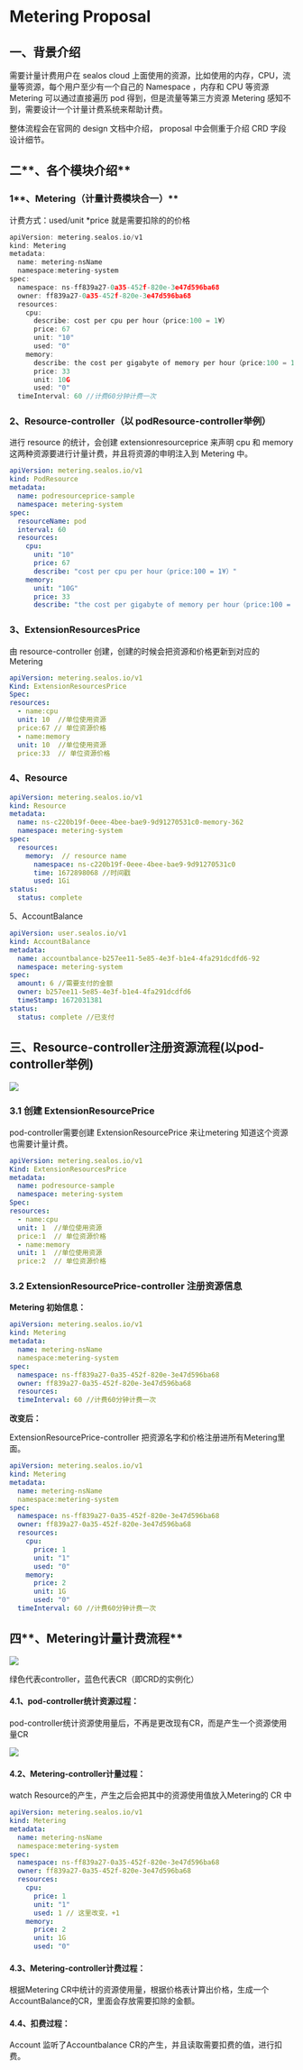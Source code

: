 # Metering Proposal

## 一、背景介绍

需要计量计费用户在 sealos cloud 上面使用的资源，比如使用的内存，CPU，流量等资源，每个用户至少有一个自己的 Namespace ，内存和 CPU 等资源 Metering 可以通过直接遍历 pod 得到，但是流量等第三方资源 Metering 感知不到，需要设计一个计量计费系统来帮助计费。

整体流程会在官网的 design 文档中介绍， proposal 中会侧重于介绍 CRD 字段设计细节。

## 二**、各个模块介绍**

### 1**、Metering（计量计费模块合一）**

计费方式：used/unit *price 就是需要扣除的的价格

```go
apiVersion: metering.sealos.io/v1
kind: Metering
metadata:
  name: metering-nsName
  namespace:metering-system
spec:
  namespace: ns-ff839a27-0a35-452f-820e-3e47d596ba68
  owner: ff839a27-0a35-452f-820e-3e47d596ba68
  resources:
    cpu:
      describe: cost per cpu per hour（price:100 = 1¥）
      price: 67
      unit: "10"
      used: "0"
    memory:
      describe: the cost per gigabyte of memory per hour（price:100 = 1¥）
      price: 33
      unit: 10G
      used: "0"
  timeInterval: 60 //计费60分钟计费一次
```

### 2、Resource-controller（以 podResource-controller举例）

进行 resource 的统计，会创建 extensionresourceprice 来声明 cpu 和 memory 这两种资源要进行计量计费，并且将资源的申明注入到 Metering 中。

```yaml
apiVersion: metering.sealos.io/v1
kind: PodResource
metadata:
  name: podresourceprice-sample
  namespace: metering-system
spec:
  resourceName: pod
  interval: 60
  resources:
    cpu:
      unit: "10"
      price: 67
      describe: "cost per cpu per hour（price:100 = 1¥）"
    memory:
      unit: "10G"
      price: 33
      describe: "the cost per gigabyte of memory per hour（price:100 = 1¥）"
```

### 3、**ExtensionResourcesPrice**

由 resource-controller 创建，创建的时候会把资源和价格更新到对应的 Metering

```yaml
apiVersion: metering.sealos.io/v1
Kind: ExtensionResourcesPrice
Spec:
resources: 
  - name:cpu
  unit: 10  //单位使用资源
  price:67 // 单位资源价格
  - name:memory
  unit: 10  //单位使用资源
  price:33  // 单位资源价格
```

### 4、Resource

```yaml
apiVersion: metering.sealos.io/v1
kind: Resource
metadata:
  name: ns-c220b19f-0eee-4bee-bae9-9d91270531c0-memory-362
  namespace: metering-system
spec:
  resources: 
    memory:  // resource name
      namespace: ns-c220b19f-0eee-4bee-bae9-9d91270531c0
      time: 1672898068 //时间戳
      used: 1Gi
status:
  status: complete
```

5、AccountBalance

```yaml
apiVersion: user.sealos.io/v1
kind: AccountBalance
metadata:
  name: accountbalance-b257ee11-5e85-4e3f-b1e4-4fa291dcdfd6-92
  namespace: metering-system
spec:
  amount: 6 //需要支付的金额
  owner: b257ee11-5e85-4e3f-b1e4-4fa291dcdfd6
  timeStamp: 1672031381
status:
  status: complete //已支付
```

## 三、Resource-controller注册资源流程(以pod-controller举例)

![](../../img/metering-proposal-1.png)

### 3.1 创建 ExtensionResourcePrice

pod-controller需要创建 ExtensionResourcePrice 来让metering 知道这个资源也需要计量计费。

```yaml
apiVersion: metering.sealos.io/v1
Kind: ExtensionResourcesPrice
metadata:
  name: podresource-sample
  namespace: metering-system
Spec:
resources: 
  - name:cpu
  unit: 1  //单位使用资源
  price:1  // 单位资源价格
  - name:memory
  unit: 1  //单位使用资源
  price:2  // 单位资源价格
```

### 3.2 ExtensionResourcePrice-controller 注册资源信息

**Metering 初始信息：**

```yaml
apiVersion: metering.sealos.io/v1
kind: Metering
metadata:
  name: metering-nsName
  namespace:metering-system
spec:
  namespace: ns-ff839a27-0a35-452f-820e-3e47d596ba68
  owner: ff839a27-0a35-452f-820e-3e47d596ba68
  resources:
  timeInterval: 60 //计费60分钟计费一次
```

**改变后：**

ExtensionResourcePrice-controller 把资源名字和价格注册进所有Metering里面。

```yaml
apiVersion: metering.sealos.io/v1
kind: Metering
metadata:
  name: metering-nsName
  namespace:metering-system
spec:
  namespace: ns-ff839a27-0a35-452f-820e-3e47d596ba68
  owner: ff839a27-0a35-452f-820e-3e47d596ba68
  resources:
    cpu:
      price: 1
      unit: "1"
      used: "0"
    memory:
      price: 2
      unit: 1G
      used: "0"
  timeInterval: 60 //计费60分钟计费一次
```

## 四**、Metering计量计费流程**

![](../../img/metering-proposal-2.png)

绿色代表controller，蓝色代表CR（即CRD的实例化）

#### 4.1、pod-controller统计资源过程：

pod-controller统计资源使用量后，不再是更改现有CR，而是产生一个资源使用量CR

![](../../img/metering-proposal-3.png)

#### 4.2、Metering-controller计量过程：

watch Resource的产生，产生之后会把其中的资源使用值放入Metering的 CR 中

```yaml
apiVersion: metering.sealos.io/v1
kind: Metering
metadata:
  name: metering-nsName
  namespace:metering-system
spec:
  namespace: ns-ff839a27-0a35-452f-820e-3e47d596ba68
  owner: ff839a27-0a35-452f-820e-3e47d596ba68
  resources:
    cpu:
      price: 1
      unit: "1"
      used: 1 // 这里改变，+1
    memory:
      price: 2
      unit: 1G
      used: "0"
```

#### 4.3、Metering-controller计费过程：

根据Metering CR中统计的资源使用量，根据价格表计算出价格，生成一个AccountBalance的CR，里面会存放需要扣除的金额。

#### 4.4、扣费过程：

Account 监听了Accountbalance CR的产生，并且读取需要扣费的值，进行扣费。
